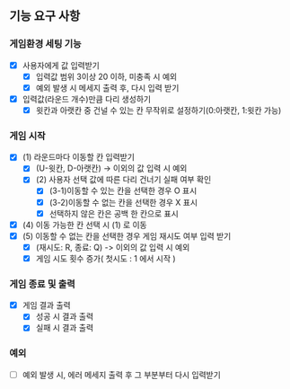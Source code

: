 ## 기능 요구 사항

### 게임환경 세팅 기능
- [x] 사용자에게 값 입력받기
  - [x] 입력값 범위 3이상 20 이하, 미충족 시 예외
  - [x] 예외 발생 시 메세지 출력 후, 다시 입력 받기
- [x] 입력값(라운드 개수)만큼 다리 생성하기
  - [x] 윗칸과 아랫칸 중 건널 수 있는 칸 무작위로 설정하기(0:아랫칸, 1:윗칸 가능)
  
### 게임 시작
- [x] (1) 라운드마다 이동할 칸 입력받기
  - [x] (U-윗칸, D-아랫칸) -> 이외의 값 입력 시 예외
  - [x] (2) 사용자 선택 값에 따른 다리 건너기 실패 여부 확인
    - [x] (3-1)이동할 수 있는 칸을 선택한 경우 O 표시
    - [x] (3-2)이동할 수 없는 칸을 선택한 경우 X 표시
    - [x] 선택하지 않은 칸은 공백 한 칸으로 표시
- [x] (4) 이동 가능한 칸 선택 시 (1) 로 이동
- [x] (5) 이동할 수 없는 칸을 선택한 경우 게임 재시도 여부 입력 받기
  - [x] (재시도: R, 종료: Q) ->  이외의 값 입력 시 예외
  - [x] 게임 시도 횟수 증가( 첫시도 : 1 에서 시작 )
  
### 게임 종료 및 출력
- [x] 게임 결과 출력
  - [x] 성공 시 결과 출력
  - [x] 실패 시 결과 출력

### 예외
-[ ] 예외 발생 시, 에러 메세지 출력 후 그 부분부터 다시 입력받기 